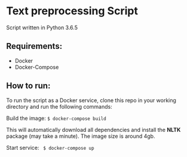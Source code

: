 # Text preprocessing Script

Script written in Python 3.6.5

## Requirements:

* Docker
* Docker-Compose

## How to run:

To run the script as a Docker service, clone this repo in your working directory and run the following commands:

Build the image:
``` $ docker-compose build ```

This will automatically download all dependencies and install the **NLTK** package (may take a minute). The image size is around 4gb.

Start service:
``` $ docker-compose up```
